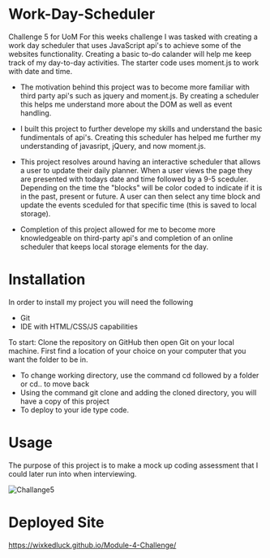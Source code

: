 # Work-Day-Scheduler 
Challenge 5 for UoM
For this weeks challenge I was tasked with creating a work day scheduler that uses JavaScript api's to achieve some of the websites functionality. Creating a basic to-do calander will help me keep track of my day-to-day activities. The starter code uses moment.js to work with date and time. 

- The motivation behind this project was to become more familiar with third party api's such as jquery and moment.js. By creating a scheduler this helps me understand more about the DOM as well as event handling.  
 
- I built this project to further develope my skills and understand the basic fundimentals of api's. Creating this scheduler has helped me further my understanding of javasript, jQuery, and now moment.js. 

- This project resolves around having an interactive scheduler that allows a user to update their daily planner. When a user views the page they are presented with todays date and time followed by a 9-5 sceduler. Depending on the time the "blocks" will be color coded to indicate if it is in the past, present or future. A user can then select any time block and update the events sceduled for that specific time (this is saved to local storage). 

- Completion of this project allowed for me to become more knowledgeable on third-party api's  and completion of an online scheduler that keeps local storage elements for the day.

# Installation
In order to install my project you will need the following

- Git
- IDE with HTML/CSS/JS capabilities 

To start: 
Clone the repository on GitHub then open Git on your local machine. First find a location of your choice on your computer that you want the folder to be in.
- To change working directory, use the command cd followed by a folder or cd.. to move back  
- Using the command git clone and adding the cloned directory, you will have a copy of this project
- To deploy to your ide type code. 

# Usage 
The purpose of this project is to make a mock up coding assessment that I could later run into when interviewing. 


![Challange5](./images/coding%20challenge.PNG)

# Deployed Site 
https://wixkedluck.github.io/Module-4-Challenge/

